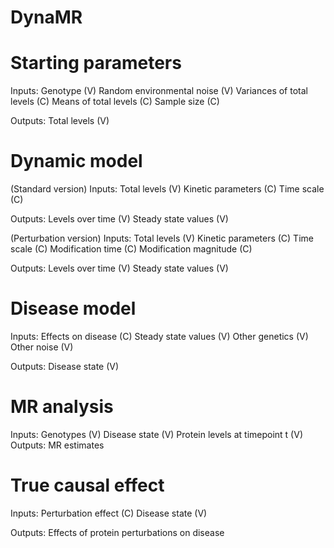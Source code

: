 # DynaMR

# Starting parameters

Inputs:
Genotype (V)
Random environmental noise (V)
Variances of total levels (C) 
Means of total levels (C) 
Sample size (C) 

Outputs:
Total levels (V)


# Dynamic model

(Standard version)
Inputs:
Total levels (V)
Kinetic parameters (C) 
Time scale (C) 

Outputs:
Levels over time (V)
Steady state values (V)

(Perturbation version)
Inputs:
Total levels (V)
Kinetic parameters (C) 
Time scale (C) 
Modification time (C)
Modification magnitude (C)

Outputs:
Levels over time (V)
Steady state values (V)


# Disease model

Inputs:
Effects on disease (C)
Steady state values (V)
Other genetics (V)
Other noise (V)

Outputs:
Disease state (V)


# MR analysis

Inputs:
Genotypes (V)
Disease state (V)
Protein levels at timepoint t (V)
Outputs:
MR estimates


# True causal effect

Inputs:
Perturbation effect (C)
Disease state (V)

Outputs:
Effects of protein perturbations on disease